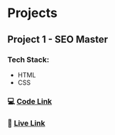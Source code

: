 # Projects

## Project 1 - SEO Master
### Tech Stack: 
- HTML
- CSS

### :computer: [Code Link](https://github.com/d1payan/seo-master-webpage)
### :rocket: [Live Link](https://seo-master-webpage.netlify.app)
